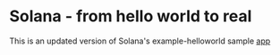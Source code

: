 # Solana - from hello world to real

This is an updated version of Solana's example-helloworld sample [app](https://github.com/jsoneaday/solana-example-helloworld)
